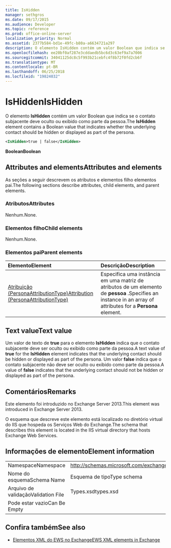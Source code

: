 ```yaml
---
title: IsHidden
manager: sethgros
ms.date: 09/17/2015
ms.audience: Developer
ms.topic: reference
ms.prod: office-online-server
localization_priority: Normal
ms.assetid: 2377b584-bd1e-49fc-b80a-a6634721a297
description: O elemento IsHidden contém um valor Boolean que indica se o contato subjacente deve oculto ou exibido como parte da pessoa.
ms.openlocfilehash: ee20bf0af287e3cddaedb5bc6d3c63ef9a7a7006
ms.sourcegitcommit: 34041125dc8c5f993b21cebfc4f8b72f0fd2cb6f
ms.translationtype: MT
ms.contentlocale: pt-BR
ms.lasthandoff: 06/25/2018
ms.locfileid: "19824032"
---
```

# <a name="ishidden"></a><span data-ttu-id="97d63-103">IsHidden</span><span class="sxs-lookup"><span data-stu-id="97d63-103">IsHidden</span></span>

<span data-ttu-id="97d63-104">O elemento **IsHidden** contém um valor Boolean que indica se o contato subjacente deve oculto ou exibido como parte da pessoa.</span><span class="sxs-lookup"><span data-stu-id="97d63-104">The **IsHidden** element contains a Boolean value that indicates whether the underlying contact should be hidden or displayed as part of the persona.</span></span> 
  
```XML
<IsHidden>true | false</IsHidden>
```

 <span data-ttu-id="97d63-105">**Boolean**</span><span class="sxs-lookup"><span data-stu-id="97d63-105">**Boolean**</span></span>
## <a name="attributes-and-elements"></a><span data-ttu-id="97d63-106">Attributes and elements</span><span class="sxs-lookup"><span data-stu-id="97d63-106">Attributes and elements</span></span>

<span data-ttu-id="97d63-107">As seções a seguir descrevem os atributos e elementos filho elementos pai.</span><span class="sxs-lookup"><span data-stu-id="97d63-107">The following sections describe attributes, child elements, and parent elements.</span></span>
  
### <a name="attributes"></a><span data-ttu-id="97d63-108">Atributos</span><span class="sxs-lookup"><span data-stu-id="97d63-108">Attributes</span></span>

<span data-ttu-id="97d63-109">Nenhum.</span><span class="sxs-lookup"><span data-stu-id="97d63-109">None.</span></span>
  
### <a name="child-elements"></a><span data-ttu-id="97d63-110">Elementos filho</span><span class="sxs-lookup"><span data-stu-id="97d63-110">Child elements</span></span>

<span data-ttu-id="97d63-111">Nenhum.</span><span class="sxs-lookup"><span data-stu-id="97d63-111">None.</span></span>
  
### <a name="parent-elements"></a><span data-ttu-id="97d63-112">Elementos pai</span><span class="sxs-lookup"><span data-stu-id="97d63-112">Parent elements</span></span>

|<span data-ttu-id="97d63-113">**Elemento**</span><span class="sxs-lookup"><span data-stu-id="97d63-113">**Element**</span></span>|<span data-ttu-id="97d63-114">**Descrição**</span><span class="sxs-lookup"><span data-stu-id="97d63-114">**Description**</span></span>|
|:-----|:-----|
|[<span data-ttu-id="97d63-115">Atribuição (PersonaAttributionType)</span><span class="sxs-lookup"><span data-stu-id="97d63-115">Attribution (PersonaAttributionType)</span></span>](attribution-personaattributiontype.md) <br/> |<span data-ttu-id="97d63-116">Especifica uma instância em uma matriz de atributos de um elemento de **pessoa** .</span><span class="sxs-lookup"><span data-stu-id="97d63-116">Specifies an instance in an array of attributes for a **Persona** element.</span></span>  <br/> |
   
## <a name="text-value"></a><span data-ttu-id="97d63-117">Text value</span><span class="sxs-lookup"><span data-stu-id="97d63-117">Text value</span></span>

<span data-ttu-id="97d63-118">Um valor de texto de **true** para o elemento **IsHidden** indica que o contato subjacente deve ser oculto ou exibido como parte da pessoa.</span><span class="sxs-lookup"><span data-stu-id="97d63-118">A text value of **true** for the **IsHidden** element indicates that the underlying contact should be hidden or displayed as part of the persona.</span></span> <span data-ttu-id="97d63-119">Um valor **false** indica que o contato subjacente não deve ser oculto ou exibido como parte da pessoa.</span><span class="sxs-lookup"><span data-stu-id="97d63-119">A value of **false** indicates that the underlying contact should not be hidden or displayed as part of the persona.</span></span> 
  
## <a name="remarks"></a><span data-ttu-id="97d63-120">Comentários</span><span class="sxs-lookup"><span data-stu-id="97d63-120">Remarks</span></span>

<span data-ttu-id="97d63-121">Este elemento foi introduzido no Exchange Server 2013.</span><span class="sxs-lookup"><span data-stu-id="97d63-121">This element was introduced in Exchange Server 2013.</span></span>
  
<span data-ttu-id="97d63-122">O esquema que descreve este elemento está localizado no diretório virtual do IIS que hospeda os Serviços Web do Exchange.</span><span class="sxs-lookup"><span data-stu-id="97d63-122">The schema that describes this element is located in the IIS virtual directory that hosts Exchange Web Services.</span></span>
  
## <a name="element-information"></a><span data-ttu-id="97d63-123">Informações de elemento</span><span class="sxs-lookup"><span data-stu-id="97d63-123">Element information</span></span>

|||
|:-----|:-----|
|<span data-ttu-id="97d63-124">Namespace</span><span class="sxs-lookup"><span data-stu-id="97d63-124">Namespace</span></span>  <br/> |http://schemas.microsoft.com/exchange/services/2006/types  <br/> |
|<span data-ttu-id="97d63-125">Nome do esquema</span><span class="sxs-lookup"><span data-stu-id="97d63-125">Schema Name</span></span>  <br/> |<span data-ttu-id="97d63-126">Esquema de tipo</span><span class="sxs-lookup"><span data-stu-id="97d63-126">Type schema</span></span>  <br/> |
|<span data-ttu-id="97d63-127">Arquivo de validação</span><span class="sxs-lookup"><span data-stu-id="97d63-127">Validation File</span></span>  <br/> |<span data-ttu-id="97d63-128">Types.xsd</span><span class="sxs-lookup"><span data-stu-id="97d63-128">types.xsd</span></span>  <br/> |
|<span data-ttu-id="97d63-129">Pode estar vazio</span><span class="sxs-lookup"><span data-stu-id="97d63-129">Can Be Empty</span></span>  <br/> ||
   
## <a name="see-also"></a><span data-ttu-id="97d63-130">Confira também</span><span class="sxs-lookup"><span data-stu-id="97d63-130">See also</span></span>



- [<span data-ttu-id="97d63-131">Elementos XML do EWS no Exchange</span><span class="sxs-lookup"><span data-stu-id="97d63-131">EWS XML elements in Exchange</span></span>](ews-xml-elements-in-exchange.md)

